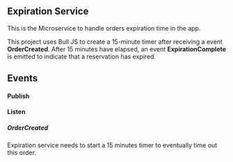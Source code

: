 ## Expiration Service
This is the Microservice to handle orders expiration time in the app.

This project uses Bull JS to create a 15-minute timer after receiving a event **OrderCreated**. After 15 minutes have elapsed, an event **ExpirationComplete** is emitted to indicate that a reservation has expired.

## Events

#### Publish

#### Listen
##### OrderCreated
Expiration service needs to start a 15 minutes timer to eventually time out this order.